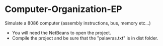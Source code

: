 # Computer-Organization-EP
Simulate a 8086 computer (assembly instructions, bus, memory etc...)
- You will need the NetBeans to open the project.
- Compile the project and be sure that the "palavras.txt" is in dist folder.
